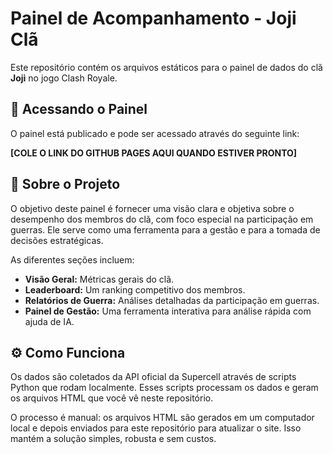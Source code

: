 # Painel de Acompanhamento - Joji Clã

Este repositório contém os arquivos estáticos para o painel de dados do clã **Joji** no jogo Clash Royale.

## 🚀 Acessando o Painel

O painel está publicado e pode ser acessado através do seguinte link:

**[COLE O LINK DO GITHUB PAGES AQUI QUANDO ESTIVER PRONTO]**

## 📖 Sobre o Projeto

O objetivo deste painel é fornecer uma visão clara e objetiva sobre o desempenho dos membros do clã, com foco especial na participação em guerras. Ele serve como uma ferramenta para a gestão e para a tomada de decisões estratégicas.

As diferentes seções incluem:
- **Visão Geral:** Métricas gerais do clã.
- **Leaderboard:** Um ranking competitivo dos membros.
- **Relatórios de Guerra:** Análises detalhadas da participação em guerras.
- **Painel de Gestão:** Uma ferramenta interativa para análise rápida com ajuda de IA.

## ⚙️ Como Funciona

Os dados são coletados da API oficial da Supercell através de scripts Python que rodam localmente. Esses scripts processam os dados e geram os arquivos HTML que você vê neste repositório.

O processo é manual: os arquivos HTML são gerados em um computador local e depois enviados para este repositório para atualizar o site. Isso mantém a solução simples, robusta e sem custos.
